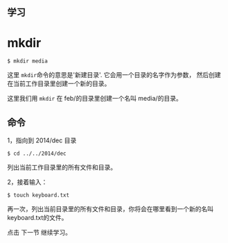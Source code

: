 学习
---

# **mkdir**

```
$ mkdir media
```

这里 ``mkdir``命令的意思是'新建目录'. 它会用一个目录的名字作为参数， 然后创建在当前工作目录里创建一个新的目录。

这里我们用  ``mkdir`` 在 feb/的目录里创建一个名叫 media/的目录。


命令
---

  1，指向到 2014/dec 目录
  ```
  $ cd ../../2014/dec
  ```
  列出当前工作目录里的所有文件和目录。

  2，接着输入：
  ```
  $ touch keyboard.txt
  ```

  再一次，列出当前目录里的所有文件和目录，你将会在哪里看到一个新的名叫 keyboard.txt的文件。

  点击 下一节 继续学习。